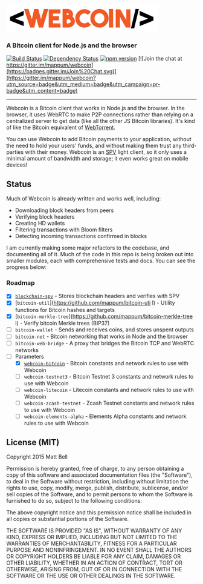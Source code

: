 ![Webcoin](img/logo.png)

### A Bitcoin client for Node.js and the browser

[![Build Status](https://travis-ci.org/mappum/webcoin.svg?branch=master)](https://travis-ci.org/mappum/webcoin)
[![Dependency Status](https://david-dm.org/mappum/webcoin.svg)](https://david-dm.org/mappum/webcoin)
[![npm version](https://img.shields.io/npm/v/webcoin.svg)](https://www.npmjs.com/package/webcoin)
[![Join the chat at https://gitter.im/mappum/webcoin](https://badges.gitter.im/Join%20Chat.svg)](https://gitter.im/mappum/webcoin?utm_source=badge&utm_medium=badge&utm_campaign=pr-badge&utm_content=badge)

----

Webcoin is a Bitcoin client that works in Node.js and the browser. In the browser, it uses WebRTC to make P2P connections rather than relying on a centralized server to get data (like all the other JS Bitcoin libraries). It's kind of like the Bitcoin equivalent of [WebTorrent](https://github.com/feross/webtorrent).

You can use Webcoin to add Bitcoin payments to your application, without the need to hold your users' funds, and without making them trust any third-parties with their money. Webcoin is an [SPV](https://en.bitcoin.it/wiki/Thin_Client_Security#Simplified_Payment_Verification_.28SPV.29_Clients) light client, so it only uses a minimal amount of bandwidth and storage; it even works great on mobile devices!

## Status

Much of Webcoin is already written and works well, including:

- Downloading block headers from peers
- Verifying block headers
- Creating HD wallets
- Filtering transactions with Bloom filters
- Detecting incoming transactions confirmed in blocks

I am currently making some major refactors to the codebase, and documenting all of it. Much of the code in this repo is being broken out into smaller modules, each with comprehensive tests and docs. You can see the progress below:

### Roadmap

- [x] [`blockchain-spv`](https://github.com/mappum/blockchain-spv) - Stores blockchain headers and verifies with SPV
- [x] [`bitcoin-util`](https://github.com/mappum/bitcoin-uti
  l) - Utility functions for Bitcoin hashes and targets
- [x] [`bitcoin-merkle-tree`](https://github.com/mappum/bitcoin-merkle-tree
  l) - Verify bitcoin Merkle trees (BIP37)
- [ ] `bitcoin-wallet` - Sends and receives coins, and stores unspent outputs
- [ ] `bitcoin-net` - Bitcoin networking that works in Node and the browser
- [ ] `bitcoin-web-bridge` - A proxy that bridges the Bitcoin TCP and WebRTC networks
- [ ] Parameters
  - [x] [`webcoin-bitcoin`](https://github.com/mappum/webcoin-bitcoin) - Bitcoin constants and network rules to use with Webcoin
  - [ ] `webcoin-testnet3` - Bitcoin Testnet 3 constants and network rules to use with Webcoin
  - [ ] `webcoin-litecoin` - Litecoin constants and network rules to use with Webcoin
  - [ ] `webcoin-zcash-testnet` - Zcash Testnet constants and network rules to use with Webcoin
  - [ ] `webcoin-elements-alpha` - Elements Alpha constants and network rules to use with Webcoin

## License (MIT)

Copyright 2015 Matt Bell

Permission is hereby granted, free of charge, to any person obtaining a copy
of this software and associated documentation files (the "Software"), to deal
in the Software without restriction, including without limitation the rights
to use, copy, modify, merge, publish, distribute, sublicense, and/or sell
copies of the Software, and to permit persons to whom the Software is
furnished to do so, subject to the following conditions:

The above copyright notice and this permission notice shall be included in
all copies or substantial portions of the Software.

THE SOFTWARE IS PROVIDED "AS IS", WITHOUT WARRANTY OF ANY KIND, EXPRESS OR
IMPLIED, INCLUDING BUT NOT LIMITED TO THE WARRANTIES OF MERCHANTABILITY,
FITNESS FOR A PARTICULAR PURPOSE AND NONINFRINGEMENT. IN NO EVENT SHALL THE
AUTHORS OR COPYRIGHT HOLDERS BE LIABLE FOR ANY CLAIM, DAMAGES OR OTHER
LIABILITY, WHETHER IN AN ACTION OF CONTRACT, TORT OR OTHERWISE, ARISING FROM,
OUT OF OR IN CONNECTION WITH THE SOFTWARE OR THE USE OR OTHER DEALINGS IN
THE SOFTWARE.
